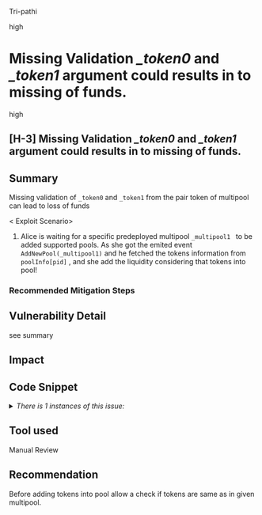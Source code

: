Tri-pathi

high

# Missing Validation *_token0* and *_token1* argument could results in to missing of funds.

high

## [H-3] Missing Validation *_token0* and *_token1* argument could results in to missing of funds.

## Summary
Missing validation of `_token0` and `_token1` from the pair token of multipool can lead to loss of funds

< Exploit Scenario>
1.  Alice is waiting for a specific predeployed multipool `_multipool1 ` to be added supported pools. As she got the emited event `AddNewPool(_multipool1)` and he fetched the tokens information from  `poolInfo[pid]` , and she add the liquidity considering that tokens into pool! 
### Recommended Mitigation Steps


## Vulnerability Detail

see summary

## Impact

## Code Snippet

<details>
<summary><i>There is 1 instances of this issue:</i></summary>

```solidity

File: concentrator/contracts/Dispatcher.sol

55:    function add(
        address _owner,
        address _multipool,
        address _strategy,
        address _token0,
        address _token1
    ) external onlyOwner {
PoolInfo memory pInfo = PoolInfo({
            owner: _owner,
            multipool: _multipool,
            strategy: _strategy,
            token0: _token0,
            token1: _token1
        });

        poolInfo.push(pInfo);
        emit AddNewPool(_multipool);
72:   }
```

https://github.com/sherlock-audit/2023-06-real-wagmi/blob/main/concentrator/contracts/Dispatcher.sol#L66
https://github.com/sherlock-audit/2023-06-real-wagmi/blob/main/concentrator/contracts/Dispatcher.sol#L67

</details>

## Tool used

Manual Review

## Recommendation

Before adding tokens into pool allow a check if tokens are same as in given multipool.

